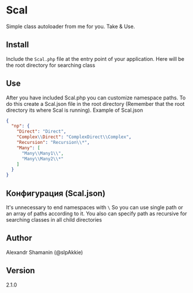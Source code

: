 # Scal

Simple class autoloader from me for you. Take & Use.

## Install

Include the `Scal.php` file at the entry point of your application. Here will be the root directory for searching class

## Use

After you have included Scal.php you can customize namespace paths. To do this create a Scal.json file in the root directory (Remember that the root directory its where Scal is running).
Example of Scal.json

```json
{
  "np": {
    "Direct": "Direct",
    "Complex\\Direct": "ComplexDirect\\Complex",
    "Recursion": "Recursion\\*",
    "Many": [
      "Many\\Many1\\",
      "Many\\Many2\\*"
    ]
  }
}
```

## Конфигурация (Scal.json)

It's unnecessary to end namespaces with `\`
So you can use single path or an array of paths according to it.
You also can specify path as recursive for searching classes in all child directories

## Author

Alexandr Shamanin (@slpAkkie)

## Version

2.1.0
